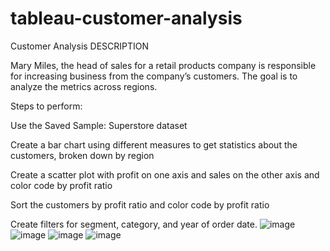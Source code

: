 # tableau-customer-analysis
Customer Analysis
DESCRIPTION

Mary Miles, the head of sales for a retail products company is responsible for increasing business from the company’s customers. The goal is to analyze the metrics across regions.

 

Steps to perform:

Use the Saved Sample: Superstore dataset

Create a bar chart using different measures to get statistics about the customers, broken down by region

Create a scatter plot with profit on one axis and sales on the other axis and color code by profit ratio

Sort the customers by profit ratio and color code by profit ratio

Create filters for segment, category, and year of order date.
![image](https://user-images.githubusercontent.com/93927638/150016897-f0e33f76-d694-44b7-a3a8-0aedface732d.png)
![image](https://user-images.githubusercontent.com/93927638/150016965-133f51ee-a51a-40f2-8c0e-5339b309436a.png)
![image](https://user-images.githubusercontent.com/93927638/150017030-df3856ae-638c-4fa3-b435-0649c498f997.png)
![image](https://user-images.githubusercontent.com/93927638/150017072-88e5a0f7-958b-4aff-9ba6-5606665446a1.png)
